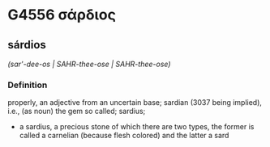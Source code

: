 # G4556 σάρδιος

## sárdios

_(sar'-dee-os | SAHR-thee-ose | SAHR-thee-ose)_

### Definition

properly, an adjective from an uncertain base; sardian (3037 being implied), i.e., (as noun) the gem so called; sardius; 

- a sardius, a precious stone of which there are two types, the former is called a carnelian (because flesh colored) and the latter a sard
